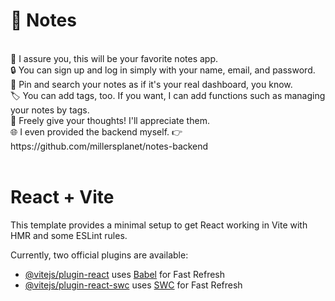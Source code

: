 # 📘 Notes
<br>
💙 I assure you, this will be your favorite notes app. <br>
🔒 You can sign up and log in simply with your name, email, and password. <br>
📌 Pin and search your notes as if it's your real dashboard, you know. <br>
🏷️ You can add tags, too. If you want, I can add functions such as managing your notes by tags. <br>
📮 Freely give your thoughts! I'll appreciate them. <br>
🌐 I even provided the backend myself. 👉 https://github.com/millersplanet/notes-backend <br>

<br>

# React + Vite

This template provides a minimal setup to get React working in Vite with HMR and some ESLint rules.

Currently, two official plugins are available:

- [@vitejs/plugin-react](https://github.com/vitejs/vite-plugin-react/blob/main/packages/plugin-react/README.md) uses [Babel](https://babeljs.io/) for Fast Refresh
- [@vitejs/plugin-react-swc](https://github.com/vitejs/vite-plugin-react-swc) uses [SWC](https://swc.rs/) for Fast Refresh
